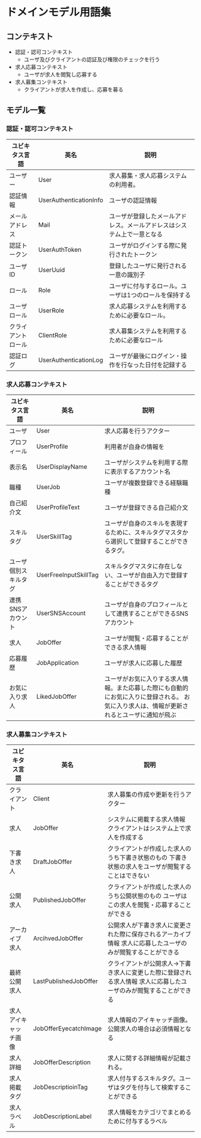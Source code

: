 # ドメインモデル用語集

## コンテキスト

- 認証・認可コンテキスト
    - ユーザ及びクライアントの認証及び権限のチェックを行う
- 求人応募コンテキスト
    - ユーザが求人を閲覧し応募する
- 求人募集コンテキスト
    - クライアントが求人を作成し、応募を募る



## モデル一覧

### 認証・認可コンテキスト

| ユビキタス言語     | 英名                   | 説明                                                                   |
|--------------------|------------------------|------------------------------------------------------------------------|
| ユーザー           | User                   | 求人募集・求人応募システムの利用者。                                   |
| 認証情報           | UserAuthenticationInfo | ユーザの認証情報                                                       |
| メールアドレス     | Mail                   | ユーザが登録したメールアドレス。メールアドレスはシステム上で一意となる |
| 認証トークン       | UserAuthToken          | ユーザがログインする際に発行されたトークン                             |
| ユーザID           | UserUuid               | 登録したユーザに発行される一意の識別子                                 |
| ロール             | Role                   | ユーザに付与するロール。ユーザは1つのロールを保持する                  |
| ユーザロール       | UserRole               | 求人応募システムを利用するために必要なロール。                         |
| クライアントロール | ClientRole             | 求人募集システムを利用するために必要なロール                           |
| 認証ログ           | UserAuthenticationLog  | ユーザが最後にログイン・操作を行なった日付を記録する                   |

### 求人応募コンテキスト

| ユビキタス言語       | 英名                  | 説明                                                                                                                                      |
|----------------------|-----------------------|-------------------------------------------------------------------------------------------------------------------------------------------|
| ユーザ               | User                  | 求人応募を行うアクター                                                                                                                    |
| プロフィール         | UserProfile           | 利用者が自身の情報を                                                                                                                      |
| 表示名               | UserDisplayName       | ユーザがシステムを利用する際に表示するアカウント名                                                                                        |
| 職種                 | UserJob               | ユーザが複数登録できる経験職種                                                                                                            |
| 自己紹介文           | UserProfileText       | ユーザが登録できる自己紹介文                                                                                                              |
| スキルタグ           | UserSkillTag          | ユーザが自身のスキルを表現するために、スキルタグマスタから選択して登録することができるタグ。                                              |
| ユーザ個別スキルタグ | UserFreeInputSkillTag | スキルタグマスタに存在しない、ユーザが自由入力で登録することができるタグ                                                                  |
| 連携SNSアカウント    | UserSNSAccount        | ユーザが自身のプロフィールとして連携することができるSNSアカウント                                                                         |
| 求人                 | JobOffer              | ユーザが閲覧・応募することができる求人情報                                                                                                |
| 応募履歴             | JobApplication        | ユーザが求人に応募した履歴                                                                                                                |
| お気に入り求人       | LikedJobOffer         | ユーザがお気に入りする求人情報。また応募した際にも自動的にお気に入りに登録される。 お気に入り求人は、情報が更新されるとユーザに通知が飛ぶ |


### 求人募集コンテキスト

| ユビキタス言語       | 英名                  | 説明                                                                                                             |
|----------------------|-----------------------|------------------------------------------------------------------------------------------------------------------|
| クライアント         | Client                | 求人募集の作成や更新を行うアクター                                                                               |
| 求人                 | JobOffer              | システムに掲載する求人情報 クライアントはシステム上で求人を作成する                                              |
| 下書き求人           | DraftJobOffer         | クライアントが作成した求人のうち下書き状態のもの 下書き状態の求人をユーザが閲覧することはできない                |
| 公開求人             | PublishedJobOffer     | クライアントが作成した求人のうち公開状態のもの ユーザはこの求人を閲覧・応募することができる                      |
| アーカイブ求人       | ArcihvedJobOffer      | 公開求人が下書き求人に変更された際に保存されるアーカイブ情報 求人に応募したユーザのみが閲覧することができる      |
| 最終公開求人         | LastPublishedJobOffer | クライアントが公開求人→下書き求人に変更した際に登録される求人情報 求人に応募したユーザのみが閲覧することができる |
| 求人アイキャッチ画像 | JobOfferEyecatchImage | 求人情報のアイキャッチ画像。公開求人の場合は必須情報となる                                                       |
| 求人詳細             | JobOfferDescription   | 求人に関する詳細情報が記載される。                                                                               |
| 求人掲載タグ         | JobDescriptioinTag    | 求人付与するスキルタグ。ユーザはタグを付与して検索することができる                                               |
| 求人ラベル           | JobDescriptionLabel   | 求人情報をカテゴリでまとめるために付与するラベル                                                                 |